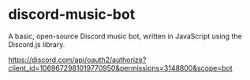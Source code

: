 # discord-music-bot

A basic, open-source Discord music bot, written in JavaScript using the Discord.js library. 

https://discord.com/api/oauth2/authorize?client_id=1069672981019770950&permissions=3148800&scope=bot
